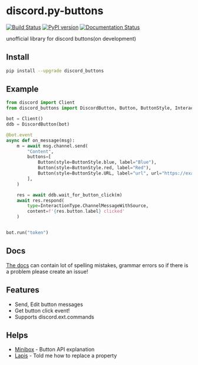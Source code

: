 # discord.py-buttons
[![Build Status](https://travis-ci.com/kiki7000/discord.py-buttons.svg?branch=master)](https://travis-ci.com/kiki7000/discord.py-buttons)
[![PyPI version](https://badge.fury.io/py/discord-buttons.svg)](https://badge.fury.io/py/discord-buttons)
[![Documentation Status](https://readthedocs.org/projects/discord-buttons)](https://discord-buttons.readthedocs.io/)

unofficial library for discord buttons(on development)

## Install
```sh
pip install --upgrade discord_buttons
```

## Example
```python
from discord import Client
from discord_buttons import DiscordButton, Button, ButtonStyle, InteractionType

bot = Client()
ddb = DiscordButton(bot)

@bot.event
async def on_message(msg):
    m = await msg.channel.send(
        "Content",
        buttons=[
            Button(style=ButtonStyle.blue, label="Blue"),
            Button(style=ButtonStyle.red, label="Red"),
            Button(style=ButtonStyle.URL, label="url", url="https://example.org"),
        ],
    )

    res = await ddb.wait_for_button_click(m)
    await res.respond(
        type=InteractionType.ChannelMessageWithSource,
        content=f'{res.button.label} clicked'
    )


bot.run("token")
```

## Docs
[The docs](https://discord-buttons.readthedocs.io/) can contain lot of spelling mistakes, grammar errors so if there is a problem please create an issue!

## Features
+ Send, Edit button messages
+ Get button click event!
+ Supports discord.ext.commands

## Helps
+ [Minibox](https://github.com/minibox24) - Button API explanation
+ [Lapis](https://github.com/Lapis0875) - Told me how to replace a property